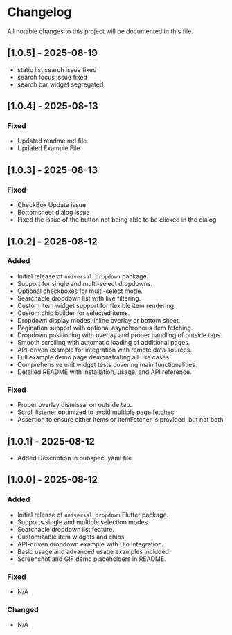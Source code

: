 # Changelog

All notable changes to this project will be documented in this file.

## [1.0.5] - 2025-08-19

- static list search issue fixed
- search focus issue fixed
- search bar widget segregated

## [1.0.4] - 2025-08-13
### Fixed
- Updated readme.md file
- Updated Example File 

## [1.0.3] - 2025-08-13
### Fixed
- CheckBox Update issue
- Bottomsheet dialog issue
- Fixed the issue of the button not being able to be clicked in the dialog

## [1.0.2] - 2025-08-12

### Added
- Initial release of `universal_dropdown` package.
- Support for single and multi-select dropdowns.
- Optional checkboxes for multi-select mode.
- Searchable dropdown list with live filtering.
- Custom item widget support for flexible item rendering.
- Custom chip builder for selected items.
- Dropdown display modes: inline overlay or bottom sheet.
- Pagination support with optional asynchronous item fetching.
- Dropdown positioning with overlay and proper handling of outside taps.
- Smooth scrolling with automatic loading of additional pages.
- API-driven example for integration with remote data sources.
- Full example demo page demonstrating all use cases.
- Comprehensive unit widget tests covering main functionalities.
- Detailed README with installation, usage, and API reference.

### Fixed
- Proper overlay dismissal on outside tap.
- Scroll listener optimized to avoid multiple page fetches.
- Assertion to ensure either items or itemFetcher is provided, but not both.

## [1.0.1] - 2025-08-12
- Added Description in pubspec .yaml file

## [1.0.0] - 2025-08-12
### Added
- Initial release of `universal_dropdown` Flutter package.
- Supports single and multiple selection modes.
- Searchable dropdown list feature.
- Customizable item widgets and chips.
- API-driven dropdown example with Dio integration.
- Basic usage and advanced usage examples included.
- Screenshot and GIF demo placeholders in README.

### Fixed
- N/A

### Changed
- N/A



